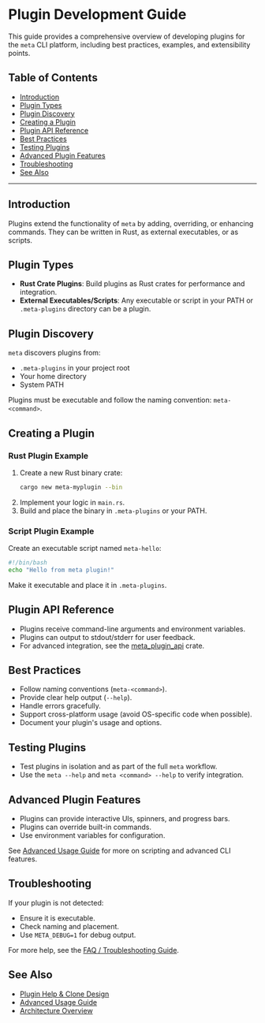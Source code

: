 # Plugin Development Guide

This guide provides a comprehensive overview of developing plugins for the `meta` CLI platform, including best practices, examples, and extensibility points.

## Table of Contents

- [Introduction](#introduction)
- [Plugin Types](#plugin-types)
- [Plugin Discovery](#plugin-discovery)
- [Creating a Plugin](#creating-a-plugin)
- [Plugin API Reference](#plugin-api-reference)
- [Best Practices](#best-practices)
- [Testing Plugins](#testing-plugins)
- [Advanced Plugin Features](#advanced-plugin-features)
- [Troubleshooting](#troubleshooting)
- [See Also](#see-also)

---

## Introduction

Plugins extend the functionality of `meta` by adding, overriding, or enhancing commands. They can be written in Rust, as external executables, or as scripts.

## Plugin Types

- **Rust Crate Plugins**:
  Build plugins as Rust crates for performance and integration.
- **External Executables/Scripts**:
  Any executable or script in your PATH or `.meta-plugins` directory can be a plugin.

## Plugin Discovery

`meta` discovers plugins from:
- `.meta-plugins` in your project root
- Your home directory
- System PATH

Plugins must be executable and follow the naming convention: `meta-<command>`.

## Creating a Plugin

### Rust Plugin Example

1. Create a new Rust binary crate:
   ```bash
   cargo new meta-myplugin --bin
   ```
2. Implement your logic in `main.rs`.
3. Build and place the binary in `.meta-plugins` or your PATH.

### Script Plugin Example

Create an executable script named `meta-hello`:
```bash
#!/bin/bash
echo "Hello from meta plugin!"
```
Make it executable and place it in `.meta-plugins`.

## Plugin API Reference

- Plugins receive command-line arguments and environment variables.
- Plugins can output to stdout/stderr for user feedback.
- For advanced integration, see the [meta_plugin_api](../meta_plugin_api/) crate.

## Best Practices

- Follow naming conventions (`meta-<command>`).
- Provide clear help output (`--help`).
- Handle errors gracefully.
- Support cross-platform usage (avoid OS-specific code when possible).
- Document your plugin's usage and options.

## Testing Plugins

- Test plugins in isolation and as part of the full `meta` workflow.
- Use the `meta --help` and `meta <command> --help` to verify integration.

## Advanced Plugin Features

- Plugins can provide interactive UIs, spinners, and progress bars.
- Plugins can override built-in commands.
- Use environment variables for configuration.

See [Advanced Usage Guide](advanced_usage.md) for more on scripting and advanced CLI features.

## Troubleshooting

If your plugin is not detected:
- Ensure it is executable.
- Check naming and placement.
- Use `META_DEBUG=1` for debug output.

For more help, see the [FAQ / Troubleshooting Guide](faq_troubleshooting.md).

## See Also

- [Plugin Help & Clone Design](plugin_help_and_clone_design.md)
- [Advanced Usage Guide](advanced_usage.md)
- [Architecture Overview](architecture_overview.md)